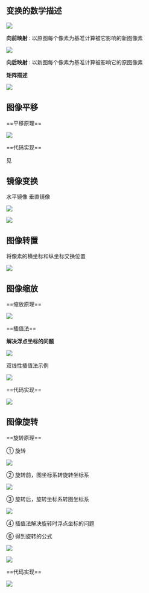 ## 变换的数学描述
![](image/2022-03-27-19-49-57.png)

**向前映射** : 以原图每个像素为基准计算被它影响的新图像素

![](image/2022-03-27-19-50-22.png)

**向后映射** : 以新图每个像素为基准计算被影响它的原图像素

**矩阵描述**

![](image/2022-03-27-19-50-42.png)

## 图像平移
==平移原理==

![](image/2022-03-27-19-51-14.png)

==代码实现==

见 ` `

## 镜像变换
水平镜像 垂直镜像

![](image/2022-03-27-20-14-09.png)

![](image/2022-03-27-20-16-02.png)

## 图像转置
将像素的横坐标和纵坐标交换位置

![](image/2022-03-27-20-17-33.png)

## 图像缩放
==缩放原理==

![](image/2022-03-27-20-40-26.png)

==插值法==

**解决浮点坐标的问题**

![](image/2022-03-27-20-40-49.png)

双线性插值法示例

![](image/2022-03-27-20-41-17.png)

==代码实现==

![](image/2022-03-27-20-41-37.png)

## 图像旋转
==旋转原理==

① 旋转

![](image/2022-03-27-20-48-52.png)

② 旋转前，图坐标系转旋转坐标系

![](image/2022-03-27-21-02-07.png)

③ 旋转后，旋转坐标系转图坐标系

![](image/2022-03-27-21-02-20.png)

④ 插值法解决旋转时浮点坐标的问题

⑥ 得到旋转的公式

![](image/2022-03-27-21-03-55.png)

![](image/2022-03-27-21-04-24.png)

==代码实现==

![](image/2022-03-27-21-11-37.png)